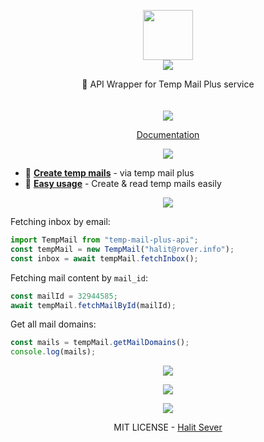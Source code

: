<p align="center" class="logo-section">
<img src="https://i.ibb.co/j9FFpf8p/image.png" height="80" width="80"/>
</br>
<img src="https://halitsever-api.vercel.app/api/repo-title?title=Temp+Mail+Plus+API">

<p align="center">
📨 API Wrapper for Temp Mail Plus service<br>
<br/>
<br/>
<img src="https://img.shields.io/github/sponsors/halitsever"/>
</p>
<p align="center">
<a align="center" href="#">Documentation</a>
  </p>
</p>

<p align="center">
<img src="https://halitsever-api.vercel.app/api/details"/>
</p>

- 💌 [**Create temp mails**](#) - via temp mail plus
- 📩 [**Easy usage**](#) - Create & read temp mails easily

<p align="center" >
<img src="https://halitsever-api.vercel.app/api/installation"/>
</p>

Fetching inbox by email:

```javascript
import TempMail from "temp-mail-plus-api";
const tempMail = new TempMail("halit@rover.info");
const inbox = await tempMail.fetchInbox();
```

Fetching mail content by `mail_id`:

```javascript
const mailId = 32944585;
await tempMail.fetchMailById(mailId);
```

Get all mail domains:

```javascript
const mails = tempMail.getMailDomains();
console.log(mails);
```

<p align="center" href="https://github.com/halitsever/repo_name/issues">
<img src="https://halitsever-api.vercel.app/api/issue"/>
</p>

<p align="center">
<img src="https://halitsever-api.vercel.app/api/sponsor"/>
</p>

<p align="center">
<img src="https://halitsever-api.vercel.app/api/license"/>
</p>

<p align="center">
  MIT LICENSE - <a href="https://halit.org">Halit Sever</a>
</p>
